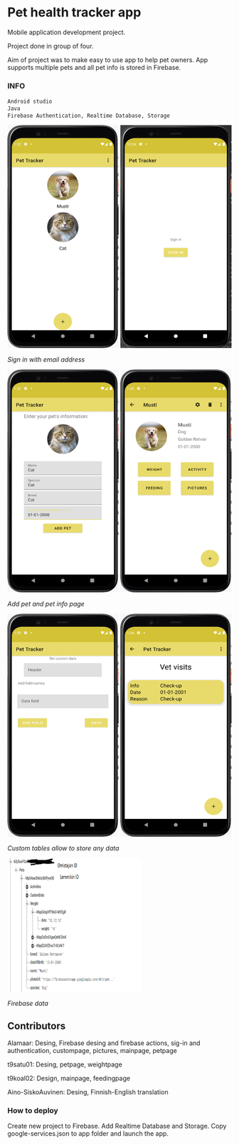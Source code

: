 # Pet health tracker app 
Mobile application development project.

Project done in group of four.

Aim of project was to make easy to use app to help pet owners. App supports multiple pets and all pet info is stored in Firebase. 


### INFO
```
Android studio
Java
Firebase Authentication, Realtime Database, Storage
```


<img src="./DOCS/mainpage.PNG" width="250" height="500">
<img src="./DOCS/signin.PNG" width="250" height="500">

*Sign in with email address*


<img src="./DOCS/addpet.PNG" width="250" height="500">
<img src="./DOCS/petpage.PNG" width="250" height="500">

*Add pet and pet info page*

<img src="./DOCS/customtable.PNG" width="250" height="500">
<img src="./DOCS/custom info.PNG" width="250" height="500">

*Custom tables allow to store any data*



<img src="./DOCS/firebase.png" width="300" height="300">

*Firebase data*



## Contributors

Alamaar: Desing, Firebase desing and firebase actions, sig-in and authentication, custompage, pictures, mainpage, petpage

t9satu01:  Desing, petpage, weightpage

t9koal02:  Design, mainpage, feedingpage

Aino-SiskoAuvinen: Desing, Finnish-English translation



### How to deploy
Create new project to Firebase. Add Realtime Database and Storage. Copy google-services.json to app folder and launch the app.
